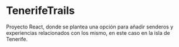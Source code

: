 # TenerifeTrails
Proyecto React, donde se plantea una opción para añadir senderos y experiencias relacionados con los mismo, en este caso en la isla de Tenerife.
